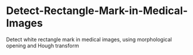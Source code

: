# Detect-Rectangle-Mark-in-Medical-Images
Detect  white rectangle mark in medical images, using morphological opening and Hough transform
